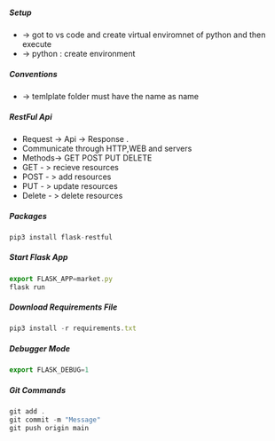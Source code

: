 ##### Setup
* -> got to vs code and create virtual enviromnet of python and then execute 
* -> python : create environment 

##### Conventions
* -> temlplate folder must have the  name as name  

##### RestFul Api 
* Request -> Api  -> Response .
* Communicate through HTTP,WEB and servers
* Methods-> GET POST PUT DELETE
* GET - > recieve resources
* POST - > add resources
* PUT - > update resources
* Delete - > delete resources

##### Packages
```py
pip3 install flask-restful
```

##### Start Flask App
```js
export FLASK_APP=market.py
flask run
```

##### Download Requirements File
```js
pip3 install -r requirements.txt
```

##### Debugger Mode
```js
export FLASK_DEBUG=1
```

##### Git Commands
```js
git add . 
git commit -m "Message"
git push origin main
```








